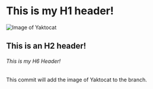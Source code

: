 # This is my H1 header!
![Image of Yaktocat](https://octodex.github.com/images/yaktocat.png)

## This is an H2 header! 

###### This is my H6 Header!
This commit will add the image of Yaktocat to the branch.
